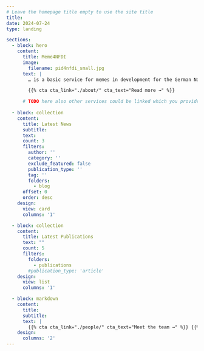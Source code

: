```yaml
---
# Leave the homepage title empty to use the site title
title:
date: 2024-07-24
type: landing

sections:
  - block: hero
    content:
      title: Meme4NFDI
      image:
        filename: pid4nfdi_small.jpg
      text: |
        … is a basic service for memes in development for the German National Research Data Infrastructure ([Nationale Forschungsdaten&shy;infrastruktur – NFDI](https://www.nfdi.de/?lang=en)). Meme4NFDI is part of [Base4NFDI](https://base4nfdi.de/) and is currently in its initialisation phase, the first of three service development phases.

        {{% cta cta_link="./about/" cta_text="Read more →" %}}

      # TODO here also other services could be linked which you provide, e.g. a hub or the documentation
  
  - block: collection
    content:
      title: Latest News
      subtitle:
      text:
      count: 3
      filters:
        author: ''
        category: ''
        exclude_featured: false
        publication_type: ''
        tag: ''
        folders:
          - blog
      offset: 0
      order: desc
    design:
      view: card
      columns: '1'

  - block: collection
    content:
      title: Latest Publications
      text: ""
      count: 5
      filters:
        folders:
          - publications
        #publication_type: 'article'
    design:
      view: list
      columns: '1'

  - block: markdown
    content:
      title:
      subtitle:
      text: |
        {{% cta cta_link="./people/" cta_text="Meet the team →" %}} {{% cta cta_link="./contact/" cta_text="Contact us →" %}}
    design:
      columns: '2'
---
```

